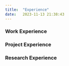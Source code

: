 ```yaml
---
title:  "Experience"
date:   2023-11-13 21:38:43
---
```


### Work Experience


### Project Experience


### Research Experience
